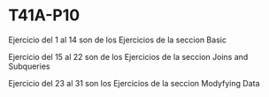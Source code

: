 # T41A-P10

Ejercicio del 1 al 14 son de los Ejercicios de la seccion Basic

Ejercicio del 15 al 22 son de los Ejercicios de la seccion Joins and Subqueries

Ejercicio del 23 al 31 son los Ejercicios de la seccion Modyfying Data
